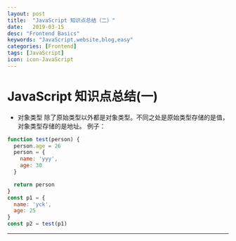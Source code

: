 ```yaml
---
layout: post
title:  "JavaScript 知识点总结（二）"
date:   2019-03-15
desc: "Frontend Basics"
keywords: "JavaScript,website,blog,easy"
categories: [Frontend]
tags: [JavaScript]
icon: icon-JavaScript
---
```

# JavaScript 知识点总结(一)

- 对象类型
除了原始类型以外都是对象类型。不同之处是原始类型存储的是值，对象类型存储的是地址。
例子：

```js
function test(person) {
  person.age = 26
  person = {
    name: 'yyy',
    age: 30
  }

  return person
}
const p1 = {
  name: 'yck',
  age: 25
}
const p2 = test(p1)
```

---
